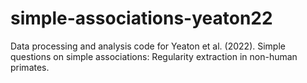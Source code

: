 # simple-associations-yeaton22
Data processing and analysis code for Yeaton et al. (2022). Simple questions on simple associations: Regularity extraction in non-human primates.
